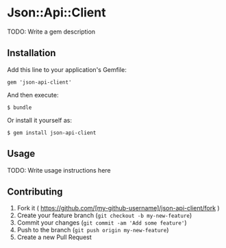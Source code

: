 # Json::Api::Client

TODO: Write a gem description

## Installation

Add this line to your application's Gemfile:

    gem 'json-api-client'

And then execute:

    $ bundle

Or install it yourself as:

    $ gem install json-api-client

## Usage

TODO: Write usage instructions here

## Contributing

1. Fork it ( https://github.com/[my-github-username]/json-api-client/fork )
2. Create your feature branch (`git checkout -b my-new-feature`)
3. Commit your changes (`git commit -am 'Add some feature'`)
4. Push to the branch (`git push origin my-new-feature`)
5. Create a new Pull Request
